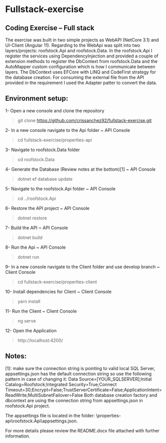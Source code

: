 # Fullstack-exercise
## Coding Exercise – Full stack


The exercise was built in two simple projects as WebAPI (NetCore 3.1) and UI-Client (Angular 11). Regarding to the WebApi was split into two layers/projects: roofstock.Api and roofstock.Data. In the roofstock.Api I register the services using DependencyInjection and provided a couple of extension methods to register the DbContext from roofstock.Data and the AutoMapper custom configuration which is how I communicate between layers. The DbContext uses EFCore with LINQ and CodeFirst strategy for the database creation. For consuming the external file from the API provided in the requirement I used the Adapter patter to convert the data.


## Environment setup:
1- Open a new console and clone the repository
 > git clone https://github.com/crissanchez92/fullstack-exercise.git

2- In a new console navigate to the Api folder ~ API Console
 > cd fullstack-exercise/properties-api

3- Navigate to roofstock.Data folder
 > cd roofstock.Data
 
4- Generate the Database (Review notes at the bottom)[1] ~ API Console
 > dotnet ef database update
 
5- Navigate to the roofstock.Api folder ~ API Console
 > cd ../roofstock.Api
 
6- Restore the API project ~ API Console
 > dotnet restore
 
7- Build the API ~ API Console
 > dotnet build

8- Run the Api ~ API Console
 > dotnet run

9- In a new console navigate to the Client folder and use develop branch ~ Client Console
 > cd fullstack-exercise/properties-client

10- Install dependencies for Client ~ Client Console
 > yarn install

11- Run the Client ~ Client Console
 > ng serve
 
12- Open the Application
 > http://localhost:4200/

## Notes:

[1]: make sure the connection string is pointing to valid local SQL Server, appsettings.json has the default connection string so use the following pattern in case of changing it:
Data Source=[YOUR_SQLSERVER];Initial Catalog=Roofstock;Integrated Security=True;Connect Timeout=30;Encrypt=False;TrustServerCertificate=False;ApplicationIntent=ReadWrite;MultiSubnetFailover=False
Both database creation factory and dbcontext are using the connection string from appsettings.json in roofstock.Api project.


The appsettings file is located in the folder: \properties-api\roofstock.Api\appsettings.json.


For more details please review the README.docx file attached with further information.
